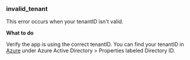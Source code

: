 ### invalid_tenant
This error occurs when your tenantID isn't valid. 

**What to do**

Verify the app is using the correct tenantID. You can find your tenantID in [Azure](https://ms.portal.azure.com) under Azure Active Directory > Properties labeled Directory ID.
